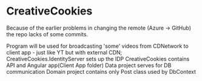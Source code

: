# CreativeCookies

Because of the earlier problems in changing the remote (Azure -> GitHub) the repo lacks of some commits.

Program will be used for broadcasting 'some' videos from CDNetwork to client app - just like YT but with external CDN;
CreativeCookies.IdentityServer sets up the IDP
CreativeCookies contains API and Angular app(Client App folder)
Data project serves for DB communication
Domain project contains only Post class used by DbContext

